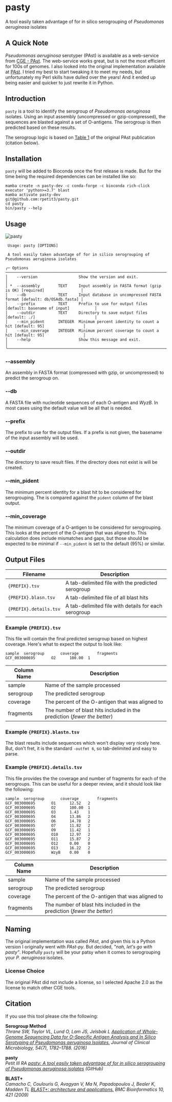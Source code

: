 # pasty
A tool easily taken advantage of for in silico serogrouping of _Pseudomonas aeruginosa_ isolates

## A Quick Note

_Pseudomonas aeruginosa_ serotyper (PAst) is available as a web-service from
[CGE - PAst](https://cge.cbs.dtu.dk/services/PAst-1.0/). The web-service
works great, but is not the most efficient for 100s of genomes. I also looked into the
original implementation available at [PAst](https://github.com/Sandramses/PAst).
I tried my best to start tweaking it to meet my needs, but unfortunately my Perl skills
have dulled over the years! And it ended up being easier and quicker to just rewrite it in Python.

## Introduction

`pasty` is a tool to identify the serogroup of _Pseudomonas aeruginosa_ isolates. Using an
input assembly (uncompressed or gzip-compressed), the sequences are blasted against a set of O-antigens.
The serogroup is then predicted based on these results. 

The serogroup logic is based on [Table 1](https://journals.asm.org/doi/10.1128/JCM.00349-16#T1)
of the original PAst publication (citation below).

## Installation

`pasty` will be added to Bioconda once the first release is made. But for the time being
the required dependencies can be installed like so:

```{bash}
mamba create -n pasty-dev -c conda-forge -c bioconda rich-click executor 'python>=3.7' blast
mamba activate pasty-dev
git@github.com:rpetit3/pasty.git
cd pasty
bin/pasty --help
```

## Usage

![pasty](https://user-images.githubusercontent.com/5334269/178814734-e8099ddd-6a10-4030-8f30-a70167f17ec1.svg)

```{bash}
 Usage: pasty [OPTIONS]

 A tool easily taken advantage of for in silico serogrouping of Pseudomonas aeruginosa isolates

╭─ Options ───────────────────────────────────────────────────────────────────────────────────────────╮
│    --version                  Show the version and exit.                                            │
│ *  --assembly        TEXT     Input assembly in FASTA format (gzip is OK) [required]                │
│    --db              TEXT     Input database in uncompressed FASTA format [default: db/OSAdb.fasta] │
│    --prefix          TEXT     Prefix to use for output files [default: basename of input]           │
│    --outdir          TEXT     Directory to save output files [default: ./]                          |
│    --min_pident      INTEGER  Minimum percent identity to count a hit [default: 95]                 │
│    --min_coverage    INTEGER  Minimum percent coverage to count a hit [default: 95]                 │
│    --help                     Show this message and exit.                                           │
╰─────────────────────────────────────────────────────────────────────────────────────────────────────╯
```

### --assembly

An assembly in FASTA format (compressed with gzip, or uncompressed) to predict the serogroup on.

### --db

A FASTA file with nucleotide sequences of each O-antigen and _WyzB_. In most cases using the
default value will be all that is needed.

### --prefix

The prefix to use for the output files. If a prefix is not given, the basename
of the input assembly will be used.

### --outdir

The directory to save result files. If the directory does not exist is will be created.

### --min_pident

The minimum percent identity for a blast hit to be considered for serogrouping. The is compared
against the `pident` column of the blast output.

### --min_coverage

The minimum coverage of a O-antigen to be considered for serogrouping. This looks at the percent
of the O-antigen that was aligned to. This calculation does include mismatches and gaps,
but those should be expected to be minimal if `--min_pident` is set to the default (95%) or
similar.

## Output Files

| Filename               | Description                                          |
|------------------------|------------------------------------------------------|
| `{PREFIX}.tsv`         | A tab-delimited file with the predicted serogroup    |
| `{PREFIX}.blasn.tsv`   | A tab-delimited file of all blast hits               |
| `{PREFIX}.details.tsv` | A tab-delimited file with details for each serogroup |

### Example `{PREFIX}.tsv`

This file will contain the final predicted serogroup based on highest coverage. Here's what 
to expect the output to look like:

```{bash}
sample  serogroup       coverage        fragments
GCF_003000695       O2      100.00  1
```

| Column Name | Description                                                              |
|-------------|--------------------------------------------------------------------------|
| sample      | Name of the sample processed                                             |
| serogroup   | The predicted serogroup                                                  |
| coverage    | The percent of the O-antigen that was aligned to                         |
| fragments   | The number of blast hits included in the prediction (_fewer the better_) |

### Example `{PREFIX}.blastn.tsv`

The blast results include sequences which won't display very nicely here. But, don't fret,
it is the standard `-outfmt 6`, so tab-delimited and easy to parse.

### Example `{PREFIX}.details.tsv`

This file provides the the coverage and number of fragments for each of the serogroups. This
can be useful for a deeper review, and it should look like the following:

```{bash}
sample  serogroup       coverage        fragments
GCF_003000695       O1      12.52   2
GCF_003000695       O2      100.00  1
GCF_003000695       O3      1.43    1
GCF_003000695       O4      13.86   2
GCF_003000695       O6      14.78   2
GCF_003000695       O7      11.82   2
GCF_003000695       O9      11.42   1
GCF_003000695       O10     12.97   2
GCF_003000695       O11     15.87   2
GCF_003000695       O12     0.00    0
GCF_003000695       O13     16.22   2
GCF_003000695       WzyB    0.00    0
```

| Column Name | Description                                                              |
|-------------|--------------------------------------------------------------------------|
| sample      | Name of the sample processed                                             |
| serogroup   | The predicted serogroup                                                  |
| coverage    | The percent of the O-antigen that was aligned to                         |
| fragments   | The number of blast hits included in the prediction (_fewer the better_) |

## Naming

The original implementation was called _PAst_, and given this is a Python version I originally
went with _PAst-py_. But decided, _"nah, let's go with pasty"_. Hopefully `pasty` will be
your patsy when it comes to serogrouping your _P. aeruginosa_ isolates.

### License Choice

The original PAst did not include a license, so I selected Apache 2.0 as the license to match other CGE tools.

## Citation

If you use this tool please cite the following:

**Serogroup Method**  
_Thrane SW, Taylor VL, Lund O, Lam JS, Jelsbak L [Application of Whole-Genome Sequencing Data for O-Specific Antigen Analysis and In Silico Serotyping of Pseudomonas aeruginosa Isolates.](https://doi.org/10.1128/JCM.00349-16) Journal of Clinical Microbiology, 54(7), 1782–1788. (2016)_  

**pasty**  
_Petit III RA [pasty: A tool easily taken advantage of for in silico serogrouping of Pseudomonas aeruginosa isolates](https://github.com/rpetit3/pasty) (GitHub)_  

**BLAST+**  
_Camacho C, Coulouris G, Avagyan V, Ma N, Papadopoulos J, Bealer K, Madden TL [BLAST+: architecture and applications.](http://dx.doi.org/10.1186/1471-2105-10-421) BMC Bioinformatics 10, 421 (2009)_  
